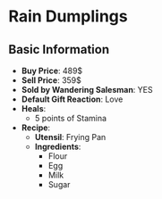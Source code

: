 # Rain Dumplings

## Basic Information

- **Buy Price**: 489$
- **Sell Price**: 359$
- **Sold by Wandering Salesman**: YES
- **Default Gift Reaction**: Love
- **Heals**:
  - 5 points of Stamina
- **Recipe**:
  - **Utensil**: Frying Pan
  - **Ingredients**:
    - Flour
    - Egg
    - Milk
    - Sugar